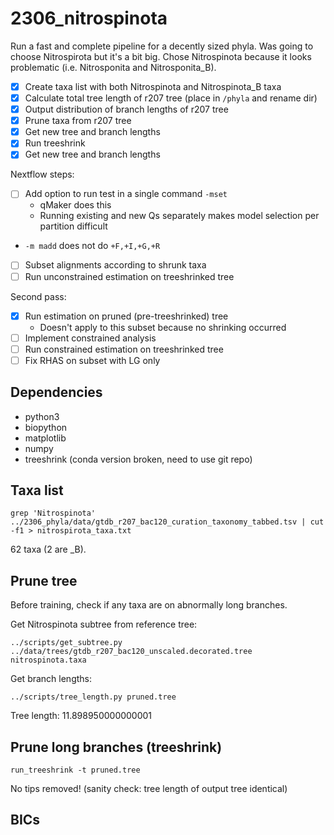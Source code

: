 # 2306_nitrospinota  

Run a fast and complete pipeline for a decently sized phyla. Was going to choose Nitrospirota but it's a bit big. Chose Nitrospinota because it looks problematic (i.e. Nitrosponita and Nitrosponita_B).  

- [x] Create taxa list with both Nitrospinota and Nitrospinota_B taxa  
- [x] Calculate total tree length of r207 tree (place in `/phyla` and rename dir)  
- [x] Output distribution of branch lengths of r207 tree  
- [x] Prune taxa from r207 tree  
- [x] Get new tree and branch lengths  
- [x] Run treeshrink  
- [x] Get new tree and branch lengths  

Nextflow steps:  
- [ ] Add option to run test in a single command `-mset`  
	- qMaker does this  
	- Running existing and new Qs separately makes model selection per partition difficult  
- `-m madd` does not do `+F,+I,+G,+R`  
- [ ] Subset alignments according to shrunk taxa  
- [ ] Run unconstrained estimation on treeshrinked tree  

Second pass:  
- [x] Run estimation on pruned (pre-treeshrinked) tree  
	- Doesn't apply to this subset because no shrinking occurred  
- [ ] Implement constrained analysis  
- [ ] Run constrained estimation on treeshrinked tree  
- [ ] Fix RHAS on subset with LG only  
## Dependencies  
- python3  
- biopython  
- matplotlib  
- numpy  
- treeshrink (conda version broken, need to use git repo) 

## Taxa list  
```
grep 'Nitrospinota' ../2306_phyla/data/gtdb_r207_bac120_curation_taxonomy_tabbed.tsv | cut -f1 > nitrospirota_taxa.txt
```  

62 taxa (2 are \_B).  

## Prune tree  

Before training, check if any taxa are on abnormally long branches.  

Get Nitrospinota subtree from reference tree:  
```
../scripts/get_subtree.py ../data/trees/gtdb_r207_bac120_unscaled.decorated.tree nitrospinota.taxa
```  

Get branch lengths:  
```
../scripts/tree_length.py pruned.tree
```  

Tree length: 11.898950000000001  

## Prune long branches (treeshrink)  

```
run_treeshrink -t pruned.tree
```  

No tips removed! (sanity check: tree length of output tree identical)  

## BICs
